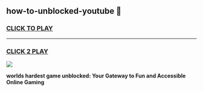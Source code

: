 
## how-to-unblocked-youtube 👋
<h3>
<a href="https://premium.freeplayer.one?title=how-to-unblocked-youtube&ref=14F">CLICK TO PLAY</a></h3>
<hr>

<h3>
<a href="https://premium.freeplayer.one?title=how-to-unblocked-youtube&ref=14F">CLICK 2 PLAY</a>
  
</h3>

<a href="https://premium.freeplayer.one?title=how-to-unblocked-youtube&ref=12F/"><img src="https://clearcache.store/games.png"></a>


**worlds hardest game unblocked: Your Gateway to Fun and Accessible Online Gaming**

